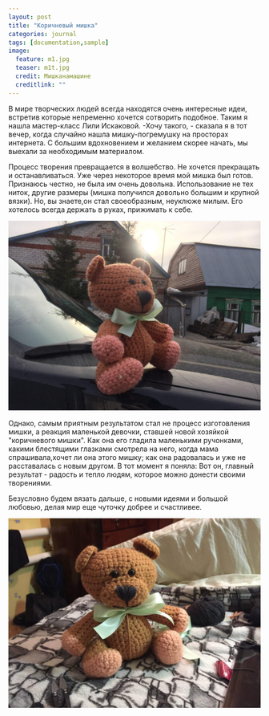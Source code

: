 ```yaml
---
layout: post
title: "Коричневый мишка"
categories: journal
tags: [documentation,sample]
image:
  feature: m1.jpg
  teaser: m1t.jpg
  credit: Мишканамашине
  creditlink: ""
---
```


В мире творческих людей всегда находятся очень интересные идеи, встретив которые непременно хочется сотворить подобное. Таким я нашла мастер-класс Лили Искаковой. 
-Хочу такого, - сказала я в тот вечер, когда случайно нашла мишку-погремушку на просторах интернета. 
С большим вдохновением и желанием скорее начать, мы выехали за необходимым материалом. 

Процесс творения превращается в волшебство. Не хочется прекращать и останавливаться. Уже через некоторое время мой мишка был готов. Признаюсь честно, не была им очень довольна. Использование не тех ниток, другие размеры (мишка получился довольно большим и крупной вязки). Но, вы знаете,он стал своеобразным, неуклюже милым. Его хотелось всегда держать в руках, прижимать к себе. 

![Image](../images/photo_2017-04-16_10-54-43.jpg)

Однако, самым приятным результатом стал не процесс изготовления мишки, а реакция маленькой девочки, ставшей новой хозяйкой "коричневого мишки". Как она его гладила маленькими ручонками, какими блестящими глазками смотрела на него, когда мама спрашивала,хочет ли она этого мишку; как она радовалась и уже не расставалась с новым другом. В тот момент я поняла: Вот он, главный результат - радость и тепло людям, которое можно донести своими творениями. 

Безусловно будем вязать дальше, с новыми идеями и большой любовью, делая мир еще чуточку добрее и счастливее.

![Image](../images/photo_2017-04-16_11-27-15.jpg)


